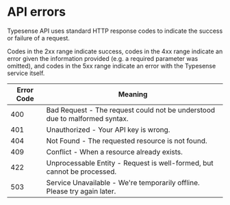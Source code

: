 # API errors

Typesense API uses standard HTTP response codes to indicate the success or failure of a request. 

Codes in the 2xx range indicate success, codes in the 4xx range indicate an error given the information provided 
(e.g. a required parameter was omitted), and codes in the 5xx range indicate an error with the Typesense service itself.

Error Code | Meaning
---------- | -------
400 | Bad Request - The request could not be understood due to malformed syntax.
401 | Unauthorized - Your API key is wrong.
404 | Not Found - The requested resource is not found.
409 | Conflict - When a resource already exists.
422 | Unprocessable Entity - Request is well-formed, but cannot be processed.  
503 | Service Unavailable - We're temporarily offline. Please try again later.
